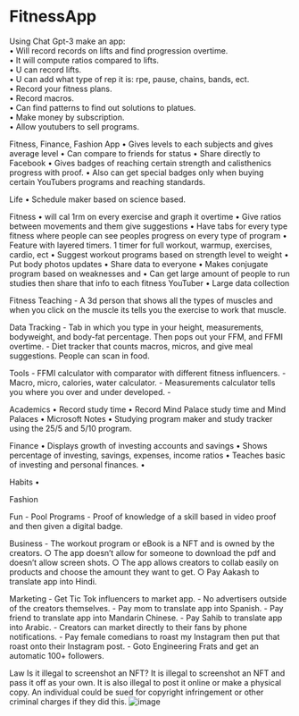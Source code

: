 # FitnessApp
Using Chat Gpt-3 make an app:  
	• Will record records on lifts and find progression overtime.  
	• It will compute ratios compared to lifts.    
	• U can record lifts.    
	• U can add what type of rep it is: rpe, pause, chains, bands, ect.  
	• Record your fitness plans.  
	• Record macros.  
	• Can find patterns to find out solutions to platues.  
	• Make money by subscription.  
	• Allow youtubers to sell programs.  

Fitness, Finance,  Fashion App
	• Gives levels to each subjects and gives average level
	• Can compare to friends for status
	• Share directly to Facebook
	• Gives badges of reaching certain strength and calisthenics progress with proof. 
	• Also can get special badges only when buying certain YouTubers programs and reaching standards. 

Life
	• Schedule maker based on science based.

Fitness
	• will cal 1rm on every exercise and graph it overtime
	• Give ratios between movements and them give suggestions
	• Have tabs for every type fitness where people can see peoples progress on every type of program
	• Feature with layered timers. 1 timer for full workout, warmup, exercises, cardio, ect
	• Suggest workout programs based on strength level to weight
	• Put body photos updates
	• Share data to everyone
	• Makes conjugate program based on weaknesses and 
	• Can get large amount of people to run studies then share that info to each fitness YouTuber
	• Large data collection
 
Fitness Teaching
	- A 3d person that shows all the types of muscles and when you click on the muscle its tells you the exercise to work that muscle.

Data Tracking
	- Tab in which you type in your height, measurements, bodyweight, and body-fat percentage. Then pops out your FFM, and FFMI overtime.
	- Diet tracker that counts macros, micros, and give meal suggestions. People can scan in food. 

Tools
	- FFMI calculator with comparator with different fitness influencers.
	- Macro, micro, calories, water calculator. 
	- Measurements calculator tells you where you over and under developed. 
	-  
	

Academics
	• Record study time
	• Record Mind Palace study time and Mind Palaces
	• Microsoft Notes
	• Studying program maker and study tracker using the 25/5 and 5/10 program.


Finance
	• Displays growth of investing accounts and savings
	• Shows percentage of investing, savings, expenses, income ratios
	• Teaches basic of investing and personal finances.
	• 


Habits
	• 

Fashion


Fun
	- Pool Programs
	- Proof of knowledge of a skill based in video proof and then given a digital badge.

Business
	- The workout program or eBook is a NFT and is owned by the creators.
		○ The app doesn’t allow for someone to download the pdf and doesn’t allow screen shots.
		○ The app allows creators to collab easily on products and choose the amount they want to get.
		○ Pay Aakash to translate app into Hindi.
		

Marketing
	- Get Tic Tok influencers to market app.
	- No advertisers outside of the creators themselves.
	- Pay mom to translate app into Spanish.
	- Pay friend to translate app into Mandarin Chinese.
	- Pay Sahib to translate app into Arabic.
	- Creators can market directly to their fans by phone notifications. 
	- Pay female comedians to roast my Instagram then put that roast onto their Instagram post.
	- Goto Engineering Frats and get an automatic 100+ followers.
	
Law
Is it illegal to screenshot an NFT?
It is illegal to screenshot an NFT and pass it off as your own. It is also illegal to post it online or make a physical copy. An individual could be sued for copyright infringement or other criminal charges if they did this.
![image](https://github.com/user-attachments/assets/a745e05b-ac3b-4837-828f-9e97cf21574b)
